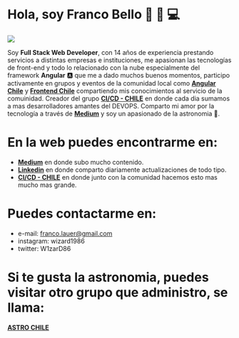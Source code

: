 # Hola, soy Franco Bello :rocket: :satellite: :computer:

![](https://fotos.subefotos.com/0fe22151040675681358372096afe6c4o.gif)

Soy **Full Stack Web Developer**, con 14 años de experiencia prestando servicios a distintas empresas e instituciones, me apasionan las tecnologías de front-end y todo lo relacionado con la nube especialmente del framework **Angular** :a: que me a dado muchos buenos momentos, participo activamente en grupos y eventos de la comunidad local como [**Angular Chile**](https://www.facebook.com/ngchile) y [**Frontend Chile**](https://www.facebook.com/groups/FrontEndChile) compartiendo mis conocimientos al servicio de la comuinidad. Creador del grupo [**CI/CD - CHILE**](https://www.facebook.com/groups/cicdchile) en donde cada dia sumamos a mas desarrolladores amantes del DEVOPS. Comparto mi amor por la tecnología a través de [**Medium**](https://medium.com/@fbellod) y soy un apasionado de la astronomia :satellite:.

# En la web puedes encontrarme en:

* [**Medium**](https://medium.com/@fbellod) en donde subo mucho contenido.
* [**Linkedin**](https://www.linkedin.com/in/franco-bello/) en donde comparto diariamente actualizaciones de todo tipo.
* [**CI/CD - CHILE**](https://www.facebook.com/groups/cicdchile) en donde junto con la comunidad hacemos esto mas mucho mas grande.

# Puedes contactarme en: 
* e-mail: franco.lauer@gmail.com
* instagram: wizard1986
* twitter: W1zarD86

# Si te gusta la astronomia, puedes visitar otro grupo que administro, se llama:
[**ASTRO CHILE**](https://www.facebook.com/groups/astrochile)

